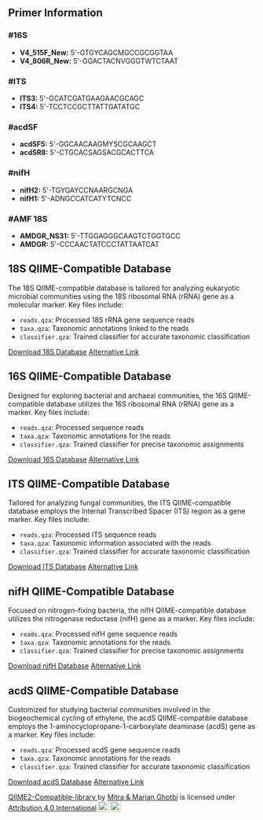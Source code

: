 ## Primer Information

### #16S

- **V4_515F_New:** 5'-GTGYCAGCMGCCGCGGTAA
- **V4_806R_New:** 5'-GGACTACNVGGGTWTCTAAT

### #ITS

- **ITS3:** 5'-GCATCGATGAAGAACGCAGC
- **ITS4:** 5'-TCCTCCGCTTATTGATATGC

### #acdSF

- **acdSF5:** 5'-GGCAACAAGMYSCGCAAGCT
- **acdSR8:** 5'-CTGCACSAGSACGCACTTCA

### #nifH

- **nifH2:** 5'-TGYGAYCCNAARGCNGA
- **nifH1:** 5'-ADNGCCATCATYTCNCC

### #AMF 18S

- **AMDGR_NS31:** 5'-TTGGAGGGCAAGTCTGGTGCC
- **AMDGR:** 5'-CCCAACTATCCCTATTAATCAT


## 18S QIIME-Compatible Database

The 18S QIIME-compatible database is tailored for analyzing eukaryotic microbial communities using the 18S ribosomal RNA (rRNA) gene as a molecular marker. Key files include:

- `reads.qza`: Processed 18S rRNA gene sequence reads
- `taxa.qza`: Taxonomic annotations linked to the reads
- `classifier.qza`: Trained classifier for accurate taxonomic classification

[Download 18S Database](https://app.box.com/s/mkra9cc23pa6bcj0k7cq34picypfde2t)
[Alternative Link](https://drive.google.com/drive/folders/1mMpcjvaqcLxvewOjZ0oA5l5-KhydbgQR?usp=sharing)

## 16S QIIME-Compatible Database

Designed for exploring bacterial and archaeal communities, the 16S QIIME-compatible database utilizes the 16S ribosomal RNA (rRNA) gene as a marker. Key files include:

- `reads.qza`: Processed sequence reads
- `taxa.qza`: Taxonomic annotations for the reads
- `classifier.qza`: Trained classifier for precise taxonomic assignments

[Download 16S Database](https://app.box.com/s/445pwsz06zvh9y7kpepp1phydu3e5heg)
[Alternative Link](https://drive.google.com/drive/folders/1mV6ijpE0wCZHfDMdqlZ0U0keDJSMQsgA?usp=sharing)

## ITS QIIME-Compatible Database

Tailored for analyzing fungal communities, the ITS QIIME-compatible database employs the Internal Transcribed Spacer (ITS) region as a gene marker. Key files include:

- `reads.qza`: Processed ITS sequence reads
- `taxa.qza`: Taxonomic information associated with the reads
- `classifier.qza`: Trained classifier for accurate taxonomic classification

[Download ITS Database](https://app.box.com/s/xvrswqinynyx740cjw9h6vo87twtbutn)
[Alternative Link](https://drive.google.com/drive/folders/1mE5m4STDY34f5-wPWGFw-D1cwMG-rLPN?usp=sharing)

## nifH QIIME-Compatible Database

Focused on nitrogen-fixing bacteria, the nifH QIIME-compatible database utilizes the nitrogenase reductase (nifH) gene as a marker. Key files include:

- `reads.qza`: Processed nifH gene sequence reads
- `taxa.qza`: Taxonomic annotations for the reads
- `classifier.qza`: Trained classifier for precise taxonomic assignments

[Download nifH Database](https://app.box.com/s/vg2jgh6b9beo1zlf07z8ijhr6mx13k2m)
[Alternative Link](https://drive.google.com/drive/folders/1mCp57YTcM17VhVGexGtV4d0C19W_bGqm?usp=sharing)

## acdS QIIME-Compatible Database

Customized for studying bacterial communities involved in the biogeochemical cycling of ethylene, the acdS QIIME-compatible database employs the 1-aminocyclopropane-1-carboxylate deaminase (acdS) gene as a marker. Key files include:

- `reads.qza`: Processed acdS gene sequence reads
- `taxa.qza`: Taxonomic annotations for the reads
- `classifier.qza`: Trained classifier for accurate taxonomic classification

[Download acdS Database](https://app.box.com/s/geb3bv6ocde8hsm231muqpdqxopucvom)
[Alternative Link](https://drive.google.com/drive/folders/1mFtpKfmqiMfKh9q7N55LUiTD_w6kD7bN?usp=sharing)


<p xmlns:cc="http://creativecommons.org/ns#" xmlns:dct="http://purl.org/dc/terms/"><a property="dct:title" rel="cc:attributionURL" href="https://github.com/mghotbi/QIIME-compatible-database">QIIME2-Compatible-library </a> by <a rel="cc:attributionURL dct:creator" property="cc:attributionName" href="https://www.linkedin.com/in/mitra-ghotbi-78b34030/">Mitra & Marjan Ghotbi</a> is licensed under <a href="http://creativecommons.org/licenses/by/4.0/?ref=chooser-v1" target="_blank" rel="license noopener noreferrer" style="display:inline-block;">Attribution 4.0 International<img style="height:22px!important;margin-left:3px;vertical-align:text-bottom;" src="https://mirrors.creativecommons.org/presskit/icons/cc.svg?ref=chooser-v1"><img style="height:22px!important;margin-left:3px;vertical-align:text-bottom;" src="https://mirrors.creativecommons.org/presskit/icons/by.svg?ref=chooser-v1"></a></p>
